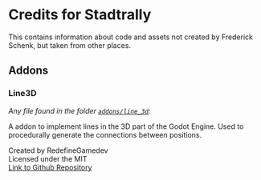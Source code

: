 # Credits for Stadtrally

This contains information about code and assets not created by Frederick Schenk, but taken from other places.

## Addons

### Line3D

*Any file found in the folder [`addons/line_3d`](https://github.com/CodedOre/Stadtrally/tree/main/addons/line_3d):*

A addon to implement lines in the 3D part of the Godot Engine. Used to procedurally generate the connections between positions.

Created by RedefineGamedev \
Licensed under the MIT \
[Link to Github Repository](https://github.com/RedefineGamedev/Line3D)
